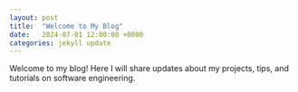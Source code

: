 ```yaml
---
layout: post
title:  "Welcome to My Blog"
date:   2024-07-01 12:00:00 +0000
categories: jekyll update
---
```


Welcome to my blog! Here I will share updates about my projects, tips, and tutorials on software engineering.
